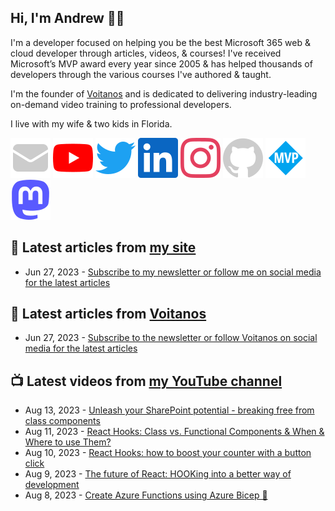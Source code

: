 ## Hi, I'm Andrew 👋🏼

I'm a developer focused on helping you be the best Microsoft 365 web & cloud developer through articles, videos, & courses! I've received Microsoft’s MVP award every year since 2005 & has helped thousands of developers through the various courses I've authored & taught.

I'm the founder of [Voitanos](https://www.voitanos.io) and is dedicated to delivering industry-leading on-demand video training to professional developers.

I live with my wife & two kids in Florida.

[![](./images/mail.svg)](https://www.andrewconnell.com/newsletter) 
[![](./images/youtube.svg)](https://www.youtube.com/@andrew_connell) 
[![](./images/twitter.svg)](https://www.twitter.com/andrewconnell) 
[![](./images/linkedin.svg)](https://www.linkedin.com/in/andrewconnell) 
[![](./images/instagram.svg)](https://www.instagram.com/andrewconnell1) 
[![](./images/github.svg)](https://github.com/andrewconnell) 
[![](./images/mvp.svg)](https://mvp.microsoft.com/en-us/PublicProfile/21083?fullName=Andrew%20Connell) 
<a rel="me" href="https://mastodon.world/@andrewconnell"><img src="./images/mastodon.svg" /></a> 

## 📘 Latest articles from [my site](https://www.andrewconnell.com)
<!-- MYBLOG-POST-LIST:START -->
- Jun 27, 2023 - [Subscribe to my newsletter or follow me on social media for the latest articles](https://www.andrewconnell.com/newsletter)<!-- MYBLOG-POST-LIST:END -->

## 📙 Latest articles from [Voitanos](https://www.voitanos.io/blog)
<!-- VOITANOSBLOG-POST-LIST:START -->
- Jun 27, 2023 - [Subscribe to the newsletter or follow Voitanos on social media for the latest articles](https://www.voitanos.io/newsletter)<!-- VOITANOSBLOG-POST-LIST:END -->

## 📺 Latest videos from [my YouTube channel](https://www.youtube.com/@andrew_connell)
<!-- VOITANOSYOUTUBE-POST-LIST:START -->
- Aug 13, 2023 - [Unleash your SharePoint potential - breaking free from class components](https://www.youtube.com/watch?v=e7clRkNUKBk)
- Aug 11, 2023 - [React Hooks: Class vs. Functional Components &amp; When &amp; Where to use Them?](https://www.youtube.com/watch?v=AUUpzzYuB4k)
- Aug 10, 2023 - [React Hooks: how to boost your counter with a button click](https://www.youtube.com/watch?v=r4Ga2LPDQp0)
- Aug 9, 2023 - [The future of React: HOOKing into a better way of development](https://www.youtube.com/watch?v=lVybQvxTr_k)
- Aug 8, 2023 - [Create Azure Functions using Azure Bicep 💪](https://www.youtube.com/watch?v=gXGAN1fn9Fc)<!-- VOITANOSYOUTUBE-POST-LIST:END -->
